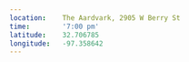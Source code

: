 ```yaml
---
location:    The Aardvark, 2905 W Berry St
time:        '7:00 pm'
latitude:    32.706785
longitude:   -97.358642
---
```

